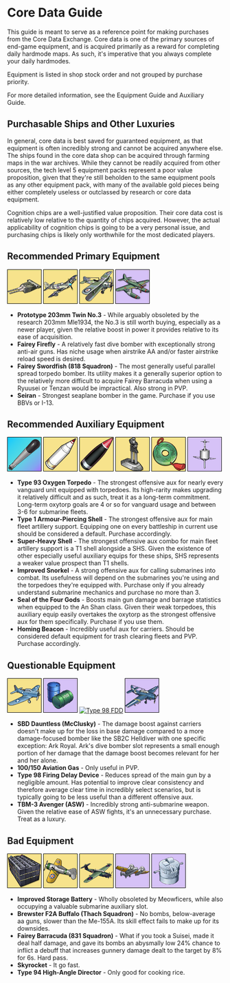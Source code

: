 # Core Data Guide
This guide is meant to serve as a reference point for making purchases from the Core Data Exchange. Core data is one of the primary sources of end-game equipment, and is acquired primarily as a reward for completing daily hardmode maps. As such, it's imperative that you always complete your daily hardmodes.

Equipment is listed in shop stock order and not grouped by purchase priority.

For more detailed information, see the Equipment Guide and Auxiliary Guide.

## Purchasable Ships and Other Luxuries
In general, core data is best saved for guaranteed equipment, as that equipment is often incredibly strong and cannot be acquired anywhere else. The ships found in the core data shop can be acquired through farming maps in the war archives. While they cannot be readily acquired from other sources, the tech level 5 equipment packs represent a poor value proposition, given that they're still beholden to the same equipment pools as any other equipment pack, with many of the available gold pieces being either completely useless or outclassed by research or core data equipment.

Cognition chips are a well-justified value proposition. Their core data cost is relatively low relative to the quantity of chips acquired. However, the actual applicability of cognition chips is going to be a very personal issue, and purchasing chips is likely only worthwhile for the most dedicated players.

## Recommended Primary Equipment
[![Prototype 203mm Twin No.3](/resources/pr203mm%20mounted%20no3%20no_gr.png)]()
[![Fairey Firefly](/resources/firefly%20no_gr.png)]()
[![Swordfish (818 Squadron)](/resources/swordfish%20818%20no_gr.png)]()
[![Seiran](/resources/seiran%20no_gr.png)]()
 - **Prototype 203mm Twin No.3** - While arguably obsoleted by the research 203mm Mle1934, the No.3 is still worth buying, especially as a newer player, given the relative boost in power it provides relative to its ease of acquisition.
 - **Fairey Firefly** - A relatively fast dive bomber with exceptionally strong anti-air guns. Has niche usage when airstrike AA and/or faster airstrike reload speed is desired.
 - **Fairey Swordfish (818 Squadron)** - The most generally useful parallel spread torpedo bomber. Its utility makes it a generally superior option to the relatively more difficult to acquire Fairey Barracuda when using a Ryuusei or Tenzan would be impractical. Also strong in PVP.
 - **Seiran** - Strongest seaplane bomber in the game. Purchase if you use BBVs or I-13.

## Recommended Auxiliary Equipment
[![Type 93 Oxygen Torpedo](/resources/oxytorp%20no_gr.png)]()
[![Type 1 AP Shell](/resources/t1%20shell%20no_gr.png)]()
[![SHS](/resources/sh%20shell%20no_gr.png)]()
[![Snorkel](/resources/snorkel%20no_gr.png)]()
[![Seal of the Four Gods](/resources/seal%20of%20four%20gods%20no_gr.png)]()
[![Homing Beacon](/resources/homing%20beacon%20no_gr.png)]()
 - **Type 93 Oxygen Torpedo** - The strongest offensive aux for nearly every vanguard unit equipped with torpedoes. Its high-rarity makes upgrading it relatively difficult and as such, treat it as a long-term commitment. Long-term oxytorp goals are 4 or so for vanguard usage and between 3-6 for submarine fleets.
 - **Type 1 Armour-Piercing Shell** - The strongest offensive aux for main fleet artillery support. Equipping one on every battleship in current use should be considered a default. Purchase accordingly.
 - **Super-Heavy Shell** - The strongest offensive aux combo for main fleet artillery support is a T1 shell alongside a SHS. Given the existence of other especially useful auxiliary equips for these ships, SHS represents a weaker value prospect than T1 shells.
 - **Improved Snorkel** - A strong offensive aux for calling submarines into combat. Its usefulness will depend on the submarines you're using and the torpedoes they're equipped with. Purchase only if you already understand submarine mechanics and purchase no more than 3.
 - **Seal of the Four Gods** - Boosts main gun damage and barrage statistics when equipped to the An Shan class. Given their weak torpedoes, this auxiliary equip easily overtakes the oxytorp as the strongest offensive aux for them specifically. Purchase if you use them.
 - **Homing Beacon** - Incredibly useful aux for carriers. Should be considered default equipment for trash clearing fleets and PVP. Purchase accordingly.

## Questionable Equipment
[![SBD Dauntless (McClusky)](/resources/dauntless%20mcclusky%20no_gr.png)]()
[![100/150 AV Gas](/resources/av%20gas%20no_gr.png)]()
[![Type 98 FDD](/resources/t98%20fdd%20no_gr)]()
[![TBM Avenger (ASW)](/resources/tbm%20avenger%20asw%20no_gr.png)]()
 - **SBD Dauntless (McClusky)** - The damage boost against carriers doesn't make up for the loss in base damage compared to a more damage-focused bomber like the SB2C Helldiver with one specific exception: Ark Royal. Ark's dive bomber slot represents a small enough portion of her damage that the damage boost becomes relevant for her and her alone.
 - **100/150 Aviation Gas** - Only useful in PVP.
 - **Type 98 Firing Delay Device** - Reduces spread of the main gun by a negligible amount. Has potential to improve clear consistency and therefore average clear time in incredibly select scenarios, but is typically going to be less useful than a different offensive aux.
 - **TBM-3 Avenger (ASW)** - Incredibly strong anti-submarine weapon. Given the relative ease of ASW fights, it's an unnecessary purchase. Treat as a luxury.

## Bad Equipment
[![Improved Storage Battery](/resources/battery%20no_gr.png)]()
[![F2A Buffalo (Thach)](/resources/f2a%20buffalo%20thach%20no_gr.png)]()
[![Barracuda (831 Squadron)](/resources/barracuda%20831%20no_gr.png)]()
[![Skyrocket](/resources/skyrocket%20no_gr.png)]()
[![T94 HA Director](/resources/t94%20director%20no_gr.png)]()
 - **Improved Storage Battery** - Wholly obsoleted by Meowficers, while also occupying a valuable submarine auxiliary slot.
 - **Brewster F2A Buffalo (Thach Squadron)** - No bombs, below-average aa guns, slower than the Me-155A. Its skill effect fails to make up for its downsides.
 - **Fairey Barracuda (831 Squadron)** - What if you took a Suisei, made it deal half damage, and gave its bombs an abysmally low 24% chance to inflict a debuff that increases gunnery damage dealt to the target by 8% for 6s. Hard pass.
 - **Skyrocket** - It go fast.
 - **Type 94 High-Angle Director** - Only good for cooking rice.
